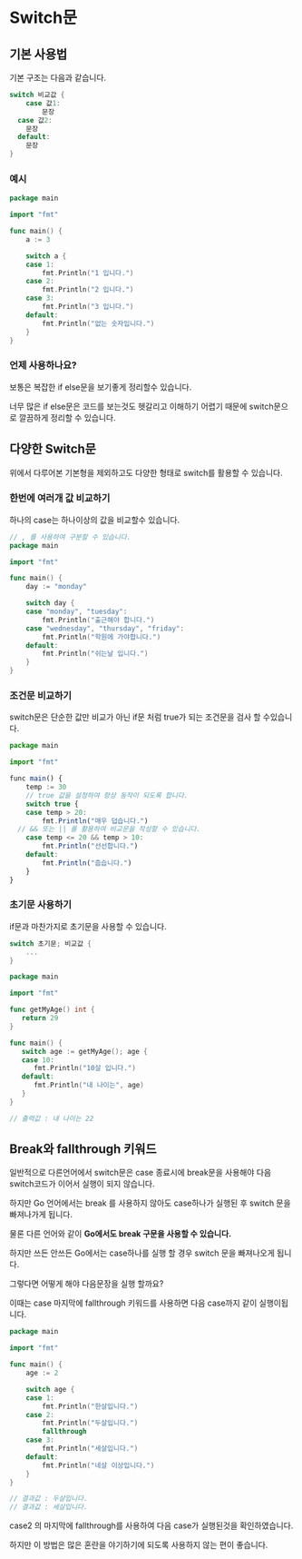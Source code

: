 # Switch문



## 기본 사용법

기본 구조는 다음과 같습니다.

```go
switch 비교값 {
	case 값1:
		문장
  case 값2:
    문장
  default:
    문장
}
```

### 예시

```go
package main

import "fmt"

func main() {
	a := 3

	switch a {
	case 1:
		fmt.Println("1 입니다.")
	case 2:
		fmt.Println("2 입니다.")
	case 3:
		fmt.Println("3 입니다.")
	default:
		fmt.Println("없는 숫자입니다.")
	}
}
```



### 언제 사용하나요?

보통은 복잡한 if else문을 보기좋게 정리할수 있습니다.

너무 많은 if else문은 코드를 보는것도 헷갈리고 이해하기 어렵기 때문에 switch문으로 깔끔하게 정리할 수 있습니다.



## 다양한 Switch문

위에서 다루어본 기본형을 제외하고도 다양한 형태로 switch를 활용할 수 있습니다.



### 한번에 여러개 값 비교하기

하나의 case는 하나이상의 값을 비교할수 있습니다.

```go
// , 를 사용하여 구분할 수 있습니다.
package main

import "fmt"

func main() {
	day := "monday"

	switch day {
	case "monday", "tuesday":
		fmt.Println("출근해야 합니다.")
	case "wednesday", "thursday", "friday":
		fmt.Println("학원에 가야합니다.")
	default:
		fmt.Println("쉬는날 입니다.")
	}
}
```

 

### 조건문 비교하기

switch문은 단순한 값만 비교가 아닌 if문 처럼 true가 되는 조건문을 검사 할 수있습니다.

```typescript
package main

import "fmt"

func main() {
	temp := 30
	// true 값을 설정하여 항상 동작이 되도록 합니다.
	switch true {
	case temp > 20:
		fmt.Println("매우 덥습니다.")
  // && 또는 || 를 활용하여 비교문을 작성할 수 있습니다.
	case temp <= 20 && temp > 10:
		fmt.Println("선선합니다.")
	default:
		fmt.Println("춥습니다.")
	}
}
```



### 초기문 사용하기

if문과 마찬가지로 초기문을 사용할 수 있습니다.

```go
switch 초기문; 비교값 {
	... 
}
```

```go
package main

import "fmt"

func getMyAge() int {
   return 29
}

func main() {
   switch age := getMyAge(); age {
   case 10:
      fmt.Println("10살 입니다.")
   default:
      fmt.Println("내 나이는", age)
   }
}

// 출력값 : 내 나이는 22
```



## Break와 fallthrough 키워드

일반적으로 다른언어에서 switch문은 case 종료시에 break문을 사용해야 다음 switch코드가 이어서 실행이 되지 않습니다.

하지만 Go 언어에서는 break 를 사용하지 않아도 case하나가 실행된 후 switch 문을 빠져나가게 됩니다.

물론 다른 언어와 같이 **Go에서도 break 구문을 사용할 수 있습니다.**

하지만 쓰든 안쓰든 Go에서는 case하나를 실행 할 경우 switch 문을 빠져나오게 됩니다.

그렇다면 어떻게 해야 다음문장을 실행 할까요?

이때는 case 마지막에 fallthrough 키워드를 사용하면 다음 case까지 같이 실행이됩니다.

```go
package main

import "fmt"

func main() {
	age := 2

	switch age {
	case 1:
		fmt.Println("한살입니다.")
	case 2:
		fmt.Println("두살입니다.")
		fallthrough
	case 3:
		fmt.Println("세살입니다.")
	default:
		fmt.Println("네살 이상입니다.")
	}
}

// 결과값 : 두살입니다.
// 결과값 : 세살입니다.

```

case2 의 마지막에 fallthrough를 사용하여 다음 case가 실행된것을 확인하였습니다.

하지만 이 방법은 많은 혼란을 야기하기에 되도록 사용하지 않는 편이 좋습니다.